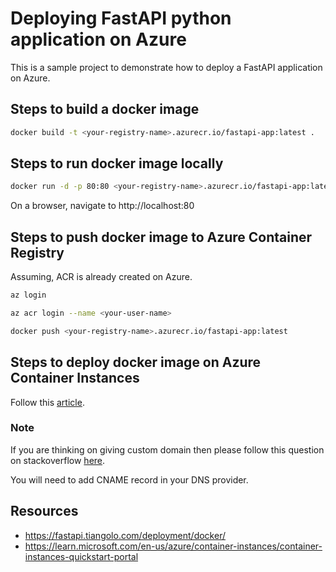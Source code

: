 # Deploying FastAPI python application on Azure

This is a sample project to demonstrate how to deploy a FastAPI application on Azure.

## Steps to build a docker image

```bash
docker build -t <your-registry-name>.azurecr.io/fastapi-app:latest .
```
## Steps to run docker image locally

```bash
docker run -d -p 80:80 <your-registry-name>.azurecr.io/fastapi-app:latest
```

On a browser, navigate to http://localhost:80

## Steps to push docker image to Azure Container Registry

Assuming, ACR is already created on Azure.

```bash
az login

az acr login --name <your-user-name>

docker push <your-registry-name>.azurecr.io/fastapi-app:latest
```

## Steps to deploy docker image on Azure Container Instances

Follow this [article](https://learn.microsoft.com/en-us/azure/container-instances/container-instances-quickstart-portal).

### Note

If you are thinking on giving custom domain then please follow this question on stackoverflow [here](https://stackoverflow.com/questions/56435852/how-to-set-up-custom-domain-name-in-azure-container-instance).

You will need to add CNAME record in your DNS provider.

## Resources

- https://fastapi.tiangolo.com/deployment/docker/
- https://learn.microsoft.com/en-us/azure/container-instances/container-instances-quickstart-portal

